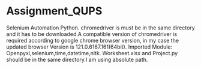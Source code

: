 # Assignment_QUPS
Selenium Automation Python.
chromedriver is must be in the same directory and it has to be downloaded.A compatible version of chromedriver is required according to google chrome browser version, in my case the updated browser Version is 121.0.6167.161(64bit).
Imported Module: Openpyxl,selenium,time,datetime,nltk.
Worksheet.xlsx and Project.py should be in the same directory.I am using absolute path. 
